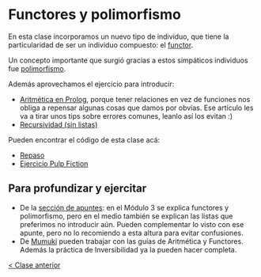 # Functores y polimorfismo

En esta clase incorporamos un nuevo tipo de individuo, que tiene la
particularidad de ser un individuo compuesto: el [functor](http://wiki.uqbar.org/wiki/articles/paradigma-logico---functores.html).

Un concepto importante que surgió gracias a estos simpáticos individuos fue [polimorfismo](http://wiki.uqbar.org/wiki/articles/polimorfismo-en-el-paradigma-logico.html).

Además aprovechamos el ejercicio para introducir:
 - [Aritmética en Prolog](http://wiki.uqbar.org/wiki/articles/aritmetica-en-prolog.html), porque tener relaciones en vez de funciones nos obliga a repensar algunas cosas que damos por obvias. Ese artículo les va a tirar unos tips sobre errores comunes, leanlo así los evitan :)
 - [Recursividad (sin listas)](http://wiki.uqbar.org/wiki/articles/recursividad-en-logico.html)

Pueden encontrar el código de esta clase acá:
- [Repaso](https://github.com/pdep-mit/ejemplos-de-clase-prolog/blob/master/clase3.1.pl)
- [Ejercicio Pulp Fiction](https://github.com/pdep-mit/ejemplos-de-clase-prolog/blob/master/clase3.2.pl)

## Para profundizar y ejercitar

- De la [sección de apuntes](http://www.pdep.com.ar/material/apuntes): en el Módulo 3 se explica functores y polimorfismo, pero en el medio también se explican las listas que preferimos no introducir aún. Pueden complementar lo visto con ese apunte, pero no lo recomiendo a esta altura para evitar confusiones.
- De [Mumuki](https://mumuki.io/chapters/8-programacion-logica) pueden trabajar con las guías de Aritmética y Functores. Además la práctica de Inversibilidad ya la pueden hacer completa.

[< Clase anterior](https://github.com/pdep-mit/bitacora-de-clase/blob/master/clase-12.md)

